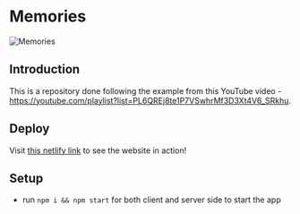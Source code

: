 # Memories

![Memories](https://i.ibb.co/Z8Y0CJv/Screenshot-2020-10-30-at-11-10-04.png)

## Introduction
This is a repository done following the example from this YouTube video - https://youtube.com/playlist?list=PL6QREj8te1P7VSwhrMf3D3Xt4V6_SRkhu.

## Deploy
Visit [this netlify link](https://memories-project-nnguyen.netlify.app/) to see the website in action!

## Setup
- run ```npm i && npm start``` for both client and server side to start the app
